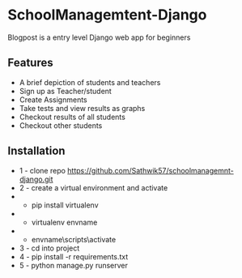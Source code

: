 # SchoolManagemtent-Django
Blogpost is a entry level Django web app for beginners 

## Features
- A brief depiction of students and teachers
- Sign up as Teacher/student
- Create Assignments
- Take tests and view results as graphs
- Checkout results of all students
- Checkout other students 
  

## Installation

- 1 - clone repo https://github.com/Sathwik57/schoolmanagemnt-django.git
- 2 - create a virtual environment and activate
- * pip install virtualenv
- * virtualenv envname
- * envname\scripts\activate 
- 3 - cd into project 
- 4 - pip install -r requirements.txt
- 5 - python manage.py runserver